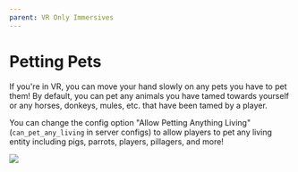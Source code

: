 ```yaml
---
parent: VR Only Immersives
---
```


# Petting Pets

If you're in VR, you can move your hand slowly on any pets you have to pet them! By default, you can pet any animals you have tamed towards yourself or any horses, donkeys, mules, etc. that have been tamed by a player.

You can change the config option "Allow Petting Anything Living" (`can_pet_any_living` in server configs) to allow players to pet any living entity including pigs, parrots, players, pillagers, and more!

![](https://github.com/hammy3502/immersive-mc/raw/1.18.x-multiloader/wiki/gif/ImmersiveMC%20Petting%20VR.gif)